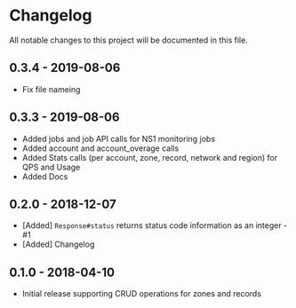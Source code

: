 # Changelog
All notable changes to this project will be documented in this file.

## 0.3.4 - 2019-08-06
- Fix file nameing

## 0.3.3 - 2019-08-06
- Added jobs and job API calls for NS1 monitoring jobs
- Added account and account_overage calls
- Added Stats calls (per account, zone, record, network and region) for QPS and Usage
- Added Docs

## 0.2.0 - 2018-12-07
- [Added] `Response#status` returns status code information as an integer - #1
- [Added] Changelog

## 0.1.0 - 2018-04-10
- Initial release supporting CRUD operations for zones and records
